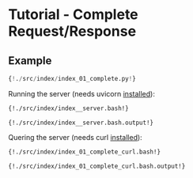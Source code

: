# Tutorial - Complete Request/Response

## Example

```python
{!./src/index/index_01_complete.py!}
```

Running the server (needs uvicorn [installed](https://www.uvicorn.org)):

```bash
{!./src/index/index__server.bash!}
```

```
{!./src/index/index__server.bash.output!}
```

Quering the server (needs curl [installed](https://curl.haxx.se/docs/install.html)):

```bash
{!./src/index/index_01_complete_curl.bash!}
```

```
{!./src/index/index_01_complete_curl.bash.output!}
```

